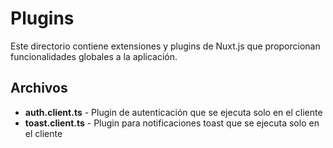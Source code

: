 # Plugins

Este directorio contiene extensiones y plugins de Nuxt.js que proporcionan funcionalidades globales a la aplicación.

## Archivos

- **auth.client.ts** - Plugin de autenticación que se ejecuta solo en el cliente
- **toast.client.ts** - Plugin para notificaciones toast que se ejecuta solo en el cliente
